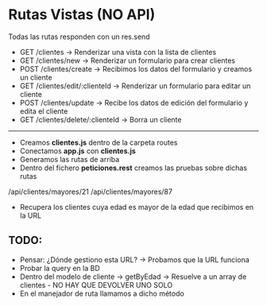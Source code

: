# Rutas Vistas (NO API)

Todas las rutas responden con un res.send

- GET /clientes -> Renderizar una vista con la lista de clientes
- GET /clientes/new -> Renderizar un formulario para crear clientes
- POST /clientes/create -> Recibimos los datos del formulario y creamos un cliente
- GET /clientes/edit/:clienteId -> Renderizar un formulario para editar un cliente
- POST /clientes/update -> Recibe los datos de edición del formulario y edita el cliente
- GET /clientes/delete/:clienteId -> Borra un cliente

-----
- Creamos **clientes.js** dentro de la carpeta routes
- Conectamos **app.js** con **clientes.js**
- Generamos las rutas de arriba
- Dentro del fichero **peticiones.rest** creamos las pruebas sobre dichas rutas


/api/clientes/mayores/21
/api/clientes/mayores/87

- Recupera los clientes cuya edad es mayor de la edad que recibimos en la URL

## TODO:

- Pensar: ¿Dónde gestiono esta URL? -> Probamos que la URL funciona
- Probar la query en la BD
- Dentro del modelo de cliente -> getByEdad -> Resuelve a un array de clientes - NO HAY QUE DEVOLVER UNO SOLO
- En el manejador de ruta llamamos a dicho método

